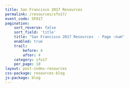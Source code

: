 ```yaml
---
title: San Francisco 2017 Resources
permalink: /resources/sfo17/
event_code: SFO17
pagination:
    sort_reverse: false
    sort_field: 'title'
    title: "San Francisco 2017 Resources  - Page :num"
    enabled: true
    trail:
        before: 4
        after: 4
    category: sfo17
    per_page: 18
layout: post-index-resources
css-package: resources-blog
js-package: blog
---
```

